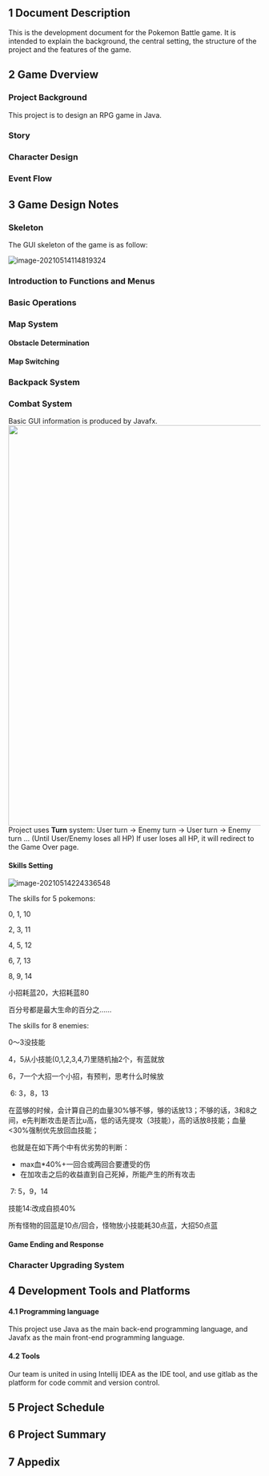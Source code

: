 
## 1 Document Description

This is the development document for the Pokemon Battle game. It is intended to explain the background, the central setting, the structure of the project and the features of the game.



## 2 Game Dverview

### Project Background

This project is to design an RPG game in Java.

### Story

### Character Design

### Event Flow



## 3 Game Design Notes

### Skeleton

The GUI skeleton of the game is as follow:

![image-20210514114819324](https://cdn.jsdelivr.net/gh/kath-t/picgo/image-20210514114819324.png)



### Introduction to Functions and Menus

### Basic Operations

### Map System

#### Obstacle Determination

#### Map Switching

### Backpack System

### Combat System
Basic GUI information is produced by Javafx.
<img src="Pokemon_Battle/Pics/demo/battle.png" width="800"> 
Project uses **Turn** system: User turn -> Enemy turn -> User turn -> Enemy turn ... (Until User/Enemy loses all HP)
If user loses all HP, it will redirect to the Game Over page.


#### Skills Setting

![image-20210514224336548](https://cdn.jsdelivr.net/gh/kath-t/picgo/image-20210514224336548.png)

The skills for 5 pokemons:

0, 1, 10

2, 3, 11

4, 5, 12

6, 7, 13

8, 9, 14

小招耗蓝20，大招耗蓝80

百分号都是最大生命的百分之……



The skills for 8 enemies:

0～3没技能

4，5从小技能(0,1,2,3,4,7)里随机抽2个，有蓝就放

6，7一个大招一个小招，有预判，思考什么时候放

​	6: 3，8，13

​		在蓝够的时候，会计算自己的血量30%够不够，够的话放13；不够的话，3和8之间，e先判断攻击是否比u高，低的话先提攻（3技能），高的话放8技能；血量<30%强制优先放回血技能；

​		也就是在如下两个中有优劣势的判断：

- max血*40%+一回合或两回合要遭受的伤
- 在加攻击之后的收益直到自己死掉，所能产生的所有攻击

​	7: 5，9，14

技能14:改成自损40%

所有怪物的回蓝是10点/回合，怪物放小技能耗30点蓝，大招50点蓝



#### Game Ending and Response

### Character Upgrading System



## 4 Development Tools and Platforms

#### 4.1 Programming language

This project use Java as the main back-end programming language, and Javafx as the main front-end programming language.

#### 4.2 Tools

Our team is united in using Intellij IDEA as the IDE tool, and use gitlab as the platform for code commit and version control.

## 5 Project Schedule



## 6 Project Summary



## 7 Appedix

